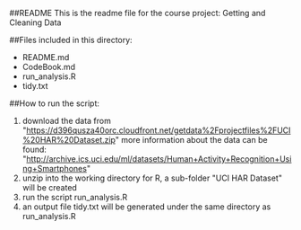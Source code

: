 ##README
This is the readme file for the course project: Getting and Cleaning Data

##Files included in this directory:
* README.md
* CodeBook.md
* run_analysis.R
* tidy.txt

##How to run the script:
1. download the data from 
"https://d396qusza40orc.cloudfront.net/getdata%2Fprojectfiles%2FUCI%20HAR%20Dataset.zip"
more information about the data can be found: 
"http://archive.ics.uci.edu/ml/datasets/Human+Activity+Recognition+Using+Smartphones"
2. unzip into the working directory for R, a sub-folder "UCI HAR Dataset" will be created
3. run the script run_analysis.R
4. an output file tidy.txt will be generated under the same directory as run_analysis.R


